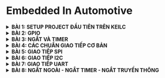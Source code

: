 # Embedded In Automotive

<details>
	<summary><strong>BÀI 1: SETUP PROJECT ĐẦU TIÊN TRÊN KEILC</strong></summary>

## BÀI 1: SETUP PROJECT ĐẦU TIÊN TRÊN KEILC
### 1. KeilC:
- Phần mềm được phát triển bởi công ti ARM.
- Tạo môi trường tạo ra để lập trình các ngôn ngữ C và Assembly. Có thể biên dịch các chương  
- Giúp biên dịch chương trình C/Assembly thành mã máy (.hex file) để máy tính có thể hiểu được và nạp vào các vi điều khiển.

### 2. Tạo project đầu tiên với KeilC
- Cần các thiết bị: STM32, ST-Link Driver
- Cài đặt thư viện chuẩn cho STM32, Tải Datasheet, Reference Manual.
- Các bước tạo project mới trên KeilC, thêm file và thư viện cần thiết. Các thao tác cơ bản trên KeilC (Build, Nạp, Debug Code,...).

### 3. Ví dụ Blink LED PC13
- Các bước thực hiện:
  + Cấp xung clock cho ngoại vi.
  + Cấu hình chân của ngoại vi.
  + Sử dụng ngoại vi.
- Tổng hợp địa chỉ các thanh ghi: ![image](https://github.com/user-attachments/assets/38423912-9bcc-4e0a-ab46-d0b449fa028f)
- B1: cấu hình thanh ghi RCC_APB2ENR để cấp clock cho ngoại vi:
  ![image](https://github.com/user-attachments/assets/ad4001c4-77c5-471e-9919-f072c1a13ad6)

  ```c
  #define RCC_APB2ENR	*((unsigned int *)0x40021018)
  RCC_APB2ENR |= (1 << 4); // Kich hoat xung clock cap cho GPIOC
  ```
- B2: Cấu hình chế độ chân PC13: Ta dặt chế độ là output push-pull có điện trở kéo lên
  ![image](https://github.com/user-attachments/assets/0517277f-a495-44c5-bcdd-ebea2092fc17)

  ```c
  #define GPIOC_CRH	*((unsigned int *)0x40011004)
  // MODE13[1:0] = 11: Output mode, max speed 50 MHz	
  GPIOC_CRH |= (1 << 20) | (1 << 21);

  // CNF13[1:0] = 00: General purpose output push-pull
  GPIOC_CRH &= ~((1 << 22) | (1 << 23));
  ```
- B3: Sử dụng ngoại vi: Ta lần lượt ghi điện áp ở chân PC13 là 1, 0 xen kẽ nhau sau khi delay 1 khoảng thời gian để blink led PC13. Ta sẽ thao tác ghi mức điện áp trên thanh ghi ODR.
  ```c
  #define GPIOC_ODR *((unsigned int*)0x4001100C)
  while(1){
	GPIOC_ODR |= 1 << 13; // LED tắt
	delay(10000000);
	GPIOC_ODR &= ~(1 << 13); // LED sáng
	delay(10000000);
  }
  ```
  Ta sử dụng vòng lặp để tạo hàm delay
  ```c
  void delay(unsigned int timedelay){ 
	for(unsigned int i = 0; i < timedelay; i++){}
  }
  ```
- Ngoài ra, ta còn có thể xây dựng 1 cấu trúc thanh ghi của các ngoại vi để làm việc với ác ngoại vi được thuận tiện hơn:
  ```c
  typedef struct
  {
    unsigned int CRL;
    unsigned int CRH;
    unsigned int IDR;
    unsigned int ODR;
    unsigned int BSRR;
    unsigned int BRR;
    unsigned int LCKR;
  } GPIO_TypeDef;

  typedef struct
  {
    unsigned int CR;
    unsigned int CFGR;
    unsigned int CIR;
    unsigned int APB2RSTR;
    unsigned int APB1RSTR;
    unsigned int AHBENR;
    unsigned int APB2ENR;
    unsigned int APB1ENR;
    unsigned int BDCR;
    unsigned int CSR;
  } RCC_TypeDef;
  ```
### 4. Tổng kết và mở rộng:
- Code trên thanh ghi giúp ltv hiểu rõ cách hoạt động chi tiết của từng ngoại vi, tăng hiệu xuất chương trình.
- Nhưng lập trình thanh ghi có thể trở nên khá phức tạp đối với các hệ thống lớn.
- Nên sử dụng thư viện chuẩn của STM32 với các API có sẵn và dễ tiếp cận.

</details>


<details>
	<summary><strong>BÀI 2: GPIO</strong></summary>
  
## BÀI 2: GPIO
### 1. Thư viện STM32F10x Standard Peripherals Firmware Library
Là 1 thư viện hoàn chỉnh được phát triển cho dòng STM32. Bao gồm đầy đủ driver cho tất cả các ngoại vi tiêu chuẩn.

Thư viện này bao gồm các hàm, cấu trúc dữ liệu và macro của các tính năng thiết bị ngoại vi STM32. 

### 2. Cấu hình và sử dụng ngoại vi (GPIO)
- Gồm 3 bước cơ bản: cấp clock cho ngoại vi --> cấu hình ngoại vi --> sử dụng ngoại vi
- Ta sử dụng thư viện SPL là 1 thư viện chuẩn của STM32 cung cấp các hàm và các định nghĩa giúp việc cấu hình và sử dụng ngoại vi dễ dàng và rõ ràng.
#### 2.1 Cấp clock cho ngoại vi:
Ta dựa vào sơ đồ khối dưới đây để xác định đường bus phù hợp để cấp clock cho ngoại vi tương ứng: ![image](https://github.com/user-attachments/assets/a95e5397-0f2f-4043-b6ab-59422440586c)
Module RCC (Reset and Clock Control) cung cấp các hàm để cấu hình xung clock.
```c
RCC_APB1PeriphClockCmd(uint32_t RCC_APB1Periph, FunctionalState NewState)

RCC_APB2PeriphClockCmd(uint32_t RCC_APB2Periph, FunctionalState NewState)
	
RCC_AHBPeriphClockCmd(uint32_t RCC_AHBPeriph, FunctionalState NewState)
```
- Các hàm này nhận 2 tham số: 
  + `RCC_APB1Periph`, `RCC_APB2Periph`, `RCC_AHBPeriph` là các ngoại vi muốn cấp clock. (Ví dụ
: RCC_APB2Periph_GPIOA, RCC_APB1Periph_CAN1,..)
  + `NewState` là giá trị quy định cấp (ENABLE) hay ngưng (DISABLE) xung clock cho ngoại vi đó.
#### 2.2 Cấu hình GPIO:
- Ta cấu hình các tham số cho GPIO được tổ chức trong struct GPIO_InitTypeDef:
  + `GPIO_Pin`: chọn chân muốn cấu hình,
  + `GPIO_Mode`: chọn chế độ của chân,
  + `GPIO_Speed`: chọn tốc độ chân.
- Có 8 chế độ của chân:

|Chế độ GPIO|Tên gọi|Mô tả|
|:----------|:------|:----|
|`GPIO_Mode_AIN`|**Analog Input**|Chân GPIO được cấu hình làm đầu vào analog. Thường được sử dụng cho các chức năng như ADC (Analog to Digital Converter).|
|`GPIO_Mode_IN_FLOATING`|**Floating Input**|Chân GPIO được cấu hình làm đầu vào và ở trạng thái nổi (không pull-up hay pull-down), nghĩa là chân không được kết nối cố định với mức cao (VDD) hoặc mức thấp (GND) thông qua điện trở.|
|`GPIO_Mode_IPD`|**Input Pull-Down**|Chân GPIO được cấu hình làm đầu vào với một điện trở pull-down nội bộ kích hoạt. Khi không có tín hiệu nào được áp dụng lên chân này, nó sẽ được kéo về mức thấp (GND).|
|`GPIO_Mode_IPU`|**Input Pull-Up**|Chân GPIO được cấu hình làm đầu vào với một điện trở pull-up nội bộ kích hoạt. Khi không có tín hiệu nào được áp dụng lên chân này, nó sẽ được kéo về mức cao (VDD).|
|`GPIO_Mode_Out_OD`|**Output Open-Drain**|Chân GPIO được cấu hình làm đầu ra với chế độ open-drain. Trong chế độ này, chân có thể được kéo xuống mức thấp, nhưng để đạt được mức cao, cần một điện trở pull-up ngoài hoặc từ một nguồn khác.|
|`GPIO_Mode_Out_PP`|**Output Push-Pull**|Chân GPIO được cấu hình làm đầu ra với chế độ push-pull. Trong chế độ này, chân có thể đạt được cả mức cao và mức thấp mà không cần bất kỳ phần cứng bổ sung nào.|
|`GPIO_Mode_AF_OD`|**Alternate Function Open-Drain**|Chân GPIO được cấu hình để hoạt động trong một chức năng thay thế (như USART, I2C,...) và sử dụng chế độ open-drain.|
|`GPIO_Mode_AF_PP`|**Alternate Function Push-Pull**|Chân GPIO được cấu hình để hoạt động trong một chức năng thay thế và sử dụng chế độ push-pull.|
  
- Có 3 mức tốc độ cho chân: GPIO_Speed_10MHz, GPIO_Speed_2MHz, GPIO_Speed_50MHz (Tốc độ nhanh nhất).
- Dùng hàm **GPIO_Init (GPIO_TypeDef, GPIO_InitStruct)** để khởi tạo GPIO:
  + `GPIO_TypeDef`: GPIO cần cấu hình
  + `GPIO_InitStruct`: Con trỏ trỏ tới biến TypeDef (Struct) vừa được khởi tạo

#### 2.3 Sử dụng ngoại vi:
Ta có 1 số hàm thông dụng để sử dụng ngoại vi

```c
uint8_t GPIO_ReadInputDataBit(GPIO_TypeDef* GPIOx, uint16_t GPIO_Pin);
\\Đọc giá trị 1 chân trong GPIO được cấu hình là INPUT
uint16_t GPIO_ReadInputData(GPIO_TypeDef* GPIOx);
\\Đọc giá trị nguyên GPIO được cấu hình là INPUT
uint8_t GPIO_ReadOutputDataBit(GPIO_TypeDef* GPIOx, uint16_t GPIO_Pin);
\\Đọc giá trị 1 chân trong GPIO được cấu hình là OUTPUT
uint16_t GPIO_ReadOutputData(GPIO_TypeDef* GPIOx);
\\Đọc giá trị nguyên GPIO được cấu hình là OUTPUT
void GPIO_SetBits(GPIO_TypeDef* GPIOx, uint16_t GPIO_Pin);
\\Cho giá trị điện áp của 1 chân trong GPIO = 1
void GPIO_ResetBits(GPIO_TypeDef* GPIOx, uint16_t GPIO_Pin);
\\Cho giá trị điện áp của 1 chân trong GPIO = 0
void GPIO_WriteBit(GPIO_TypeDef* GPIOx, uint16_t GPIO_Pin, BitAction BitVal);
\\Ghi giá trị "BitVal" vào 1 chân trong GPIO
void GPIO_Write(GPIO_TypeDef* GPIOx, uint16_t PortVal);
\\Ghi giá trị "PortVal" vào nguyên GPIO

```

**Ví dụ 1**: Blink LED PC13
```c
while(1){
	GPIO_SetBits(GPIOC, GPIO_Pin_13); // Ghi 1 ra PC13
	delay(10000000);
	GPIO_ResetBits(GPIOC, GPIO_Pin_13);// Ghi 0 ra PC13
	delay(10000000);
}
```
**Ví dụ 2**: Đọc trạng thái nút nhấn:
```c
// Cấu hình
void GPIO_Init(){
	GPIO_InitTypeDef GPIO_InitStruct;
	GPIO_InitStruct.GPIO_Pin = GPIO_Pin_0;
	GPIO_InitStruct.GPIO_Mode = GPIO_Mode_IPU;
	GPIO_InitStruct.GPIO_Speed = GPIO_Speed_50MHz;
		
	GPIO_Init(GPIOA, &GPIO_InitStruct);
}

// Điều khiển
void Control(){
	if(GPIO_ReadInputDataBit(GPIOA, GPIO_Pin_0) == 0){
		while(GPIO_ReadInputDataBit(GPIOA, GPIO_Pin_0) == 0);
		if(GPIO_ReadOutputDataBit(GPIOC, GPIO_Pin_13)){
			GPIO_ResetBits(GPIOC, GPIO_Pin_13);
		} else {
			GPIO_SetBits(GPIOC, GPIO_Pin_13);
		}
	}

}

```

 </details>


<details>
	<summary><strong>BÀI 3: NGẮT VÀ TIMER</strong></summary>
  
## BÀI 3: NGẮT VÀ TIMER
### 1. Ngắt
- Ngắt là 1 sự kiện khẩn cấp xảy ra trong hay ngoài vi điều khiển. Nó yêu cầu MCU phải dừng chương trình chính và thực thi chương trình ngắt (trình phục vụ ngắt).
- Trình phục vụ ngắt (Interrupt Service Routine - ISR) là một đoạn chương trình được thực hiện khi ngắt xảy ra. Địa chỉ trong bộ nhớ của ISR là "Vector ngắt".
- Có 4 loại ngắt thông dụng:
  + Ngắt ngoài: Xảy ra khi có sự thay đổi điện áp ở các chân GPIO cấu hình làm ngõ vào ngắt. Gồm 4 dạng: HIGH, LOW, RISING, FALLING tương ứng với các mức và sự thay đổi lên xuống của điện áp.
  + Ngắt timer: Xảy ra khi thanh ghi trong bộ đếm Timer bị tràn, khi đó giá trị thanh ghi sẽ bị reset để tạo ngắt tiếp theo.
  + Ngắt truyền thông: Xảy ra khi có sự kiện truyền thông (truyền và nhận dữ liệu) từ 2 hay nhiều thiết bị. Thường sử dụng cho các giao thức như SPI,UART, I2C để truyền nhận dữ liệu chính xác.
- Thanh ghi PC: là thanh ghi trỏ tới địa chỉ lệnh tiếp theo được thực thi.
- Độ ưu tiên ngắt: các ngắt có độ ưu tiên khác nhau. Trên STM32, số thứ tự ngắt càng thấp thì ngắt càng được ưu tiên Độ ưu tiên ngắt có thể lập trình được.

### 2. Timer
- Là 1 mạch logic được thiết kế trong STM32 dùng để đếm chu kì xung clock.
- STM32F103 có 7 timer.
- Cấu hình cho Timer: Ta cấu hình các thành phần trong struct TIM_TimeBaseInitTypeDef
  + TIM_Prescaler: Cấu hình bộ chia tầng số, quy định sau bao nhiêu xung clk thì đếm lên 1 lần.
  + TIM_CounterMode: Chỉ định chế độ đếm là đếm lên hay đếm xuống (TIM_CounterMode_Up: đếm lên, TIM_CounterMode_Down: đếm xuống).
  + TIM_Period: Chỉ định 1 chu kì của bộ đếm (đếm đến bao nhiêu xung thì reset).
  + TIM_ClockDivision: Cấu hình bộ chia xung (thường dùng TIM_CKD_DIV1: chia cho 1), (fTimer = fSystem/TIM_ClockDivision; trong đó fSystem: tần số hệ thống - 72MHz, fTimer: Tần số của Timer).
   
Ví dụ:

```c
// Đầu tiên, ta cần cấp clk cho Timer hoạt động
// Ta dùng TIM2
void RCC_Config(){
	RCC_APB1PeriphClockCmd(RCC_APB1Periph_TIM2, ENABLE);
}

// Cấu hình cho TIMER
void TIM_Config(){
	TIM_TimeBaseInitTypeDef TIM_InitStruct;
	TIM_InitStruct.TIM_ClockDivision = TIM_CKD_DIV1;     // fTimer = 72MHz
	TIM_InitStruct.TIM_Prescaler = 7200 - 1;	      // 7200 xung clk thì đếm lên 1 lần --> sau 7200/fTimer = 7200/72000000 = 0.1 (ms)
	TIM_InitStruct.TIM_Period = 0xFFFF;                  // Chu kì reset: 0xFFFF - 65535
	TIM_InitStruct.TIM_CounterMode = TIM_CounterMode_Up; // Chế độ đếm lên
	
	TIM_TimeBaseInit(TIM2, &TIM_InitStruct);             // Hàm lưu cấu hình của Timer
	TIM_Cmd(TIM2, ENABLE);                               // Bật timer 2
}
```

Ngoài ra còn 2 hàm:
```c
void TIM_SetCounter(TIM_TypeDef* TIMx, uint16_t Counter);
// Đặt giá trị ban đầu cho timer

uint16_t TIM_GetCounter(TIM_TypeDef* TIMx);
// Lấy giá trị đếm hiện tại của timer
```

Ví dụ: Ta thiết kế hàm delay_ms, tham số truyền vào là thời gian delay (đơn vị ms)

```c
void delay_ms(uint32_t time){
	TIM_SetCounter(TIM2, 0);
	while(TIM_GetCounter(TIM2) < time * 10){}
}

``` 

 </details>


 <details>
	<summary><strong>BÀI 4: CÁC CHUẨN GIAO TIẾP CƠ BẢN</strong></summary>

## Bài 4: Các chuẩn giao tiếp cơ bản
### 1. Sơ lược về vấn đề truyển nhận dữ liệu:
- Truyền nhận dữ liệu trong vi điều khiển (MCU) là quá trình trao đổi tín hiệu điện áp giữa các chân (pin) của MCU.
- Do đó khi MCU A muốn truyền dữ liệu cho 1 MCU B, dữ liệu sẽ được đổi thành các tín hiệu điện áp tương ứng trên các chân mà 2 MCU giao tiếp.
![image](https://github.com/user-attachments/assets/d3fd3596-88b3-4c8b-b55a-f2934eb0b8ba)

### 2. SPI
- SPI (Serial Peripheral Interface) hay còn gọi là giao diện ngoại vi nối tiếp, được phát triển bởi hãng Motorola.
- Hoạt động ở chế độ song công toàn phần, có thể truyền và nhận ở cùng 1 thời điểm.
- Là giao tiếp đồng bộ nối tiếp, quá trình truyền nhận đều được đồng bộ với xung clock sinh bởi Master.
- Một Master có thể giao tiếp được nhiều Slave.
- Sử dụng 4 dây để giao tiếp:
  + **SCK** (Serial clock): xung clock tạo bởi Master cung cấp cho slave.
  + **MISO** (Master in - Slave out): Tín hiệu tạo bởi thiết bị Slave và nhận bởi thiết bị Master.
  + **MOSI** (Master out - Slave in): Tín hiệu tạo bởi thiết bị Master và nhận bởi thiết bị Slave.
  + **SS** (Slave Select) / **CS** (Chip Select): Chọn thiết bị slave cụ thể để giao tiếp. Để chọn slave giao tiếp với Master cần chủ động kéo đường SS tương ứng xuống mức thấp (0/low)
![image](https://github.com/user-attachments/assets/7a0c5de3-4c3d-44be-8560-d2882bdbeaf7)

- Quá trình truyền dữ liệu:
  + Master kéo chân CS của slave muốn truyền xuongs 0 để báo hiệu bắt đầu truyền nhận.
  + Master sẽ cung cấp xung clock. Với mối xung clock, 1 bit sẽ được truyền bởi Master và 1 bit sẽ được truyền bởi slave.
  + Các thanh ghi cập nhật lại giá trị và dịch trái 1 bit.
  + Lặp lại quá trình trên cho đến khi truyền đủ 8 bit trong thanh ghi.
![image](https://github.com/user-attachments/assets/f12b6222-9b6d-49fa-bb04-81ebbf8b719d)

- Có tất cả 4 chế độ hoạt động phụ thuộc vào 2 tham số CPOL (Clock Polarity) và CPHA (Clock Phase).
  + CPOL: bằng 0 --> Xung clock ban đầu ở mức 0, bằng 1 --> Xung clock ban đầu ở mức 1.
  + CPHA: bằng 0 --> Đọc dữ liệu ở cạnh thứ nhất, truyền dữ liệu ở cạnh thứ 2; bằng 1 --> Đọc dữ liệu ở cạnh thứ hai, truyền dữ liệu ở cạnh thứ nhất.

| SPI Mode | CPOL | CPHA | Hoạt động|
| :---: | :---: | :---: | :---: |
| 1 | 0 | 0 | xung nhịp ở mức thấp và dữ liệu được lấy mẫu khi cạnh lên (mặc định) |
| 2 | 0 | 1 | xung nhịp ở mức thấp và dữ liệu được lấy mẫu khi cạnh xuống |
| 3 | 1 | 0 | xung nhịp ở mức cao và dữ liệu được lấy mẫu khi cạnh lên |
| 4 | 1 | 1 | xung nhịp ở mức cao và dữ liệu được lấy mẫu khi cạnh xuống |

![image](https://github.com/user-attachments/assets/e677dc34-4e27-41f9-ad10-27c2ec02f73c)

- Ưu điểm và nhược điểm:
  + **Ưu điểm**: cho phép truyền dữ liệu với tốc độ rất nhanh, thường đạt được tốc độ Mbps hoặc thậm chí hàng chục Mbps; quá trình truyền ít bị lỗi do đồng bộ xung clock giữa Master và Slave; Có thể giao tiếp với nhiều Slave cùng lúc và giao tiếp song công (truyền nhận đồng thời).
  + **Nhược điểm**: Cần nhiều kết nối dây (4 dây), tốn tài nguyên phần cứng khi muốn giao tiếp với nhiều slave; Khoảng cách truyền ngắn.

### 3. UART
- UART (Universal Asynchronous Receiver-Transmitter) là một giao thức truyền thông phần cứng dùng giao tiếp nối tiếp không đồng bộ và có thể cấu hình được tốc độ.
- Là chuẩn giao tiếp nối tiếp, chỉ có 2 thiết bị giao tiếp với nhau.
- Sử dụng 2 dây giao tiếp là **Tx** (Truyền) và **Rx** (Nhận).
![image](https://github.com/user-attachments/assets/573b9eb6-2253-48f5-b9d5-9303a77aa063)

- Tốc độ truyền: được đặt ở 1 số chuẩn, gọi là Baudrate = Số bit truyền / 1s, đồng bộ giữa Slave và Master (Ví dụ: 9600, 19200,38400,... Các tốc độ khác nhau tùy thuộc vào ứng dụng hệ thống sử dụng).
- Có 3 chế độ truyền:
  + Simplex: Chỉ tiến hành giao tiếp một chiều.
  + Half duplex: Dữ liệu sẽ đi theo một hướng tại 1 thời điểm.
  + Full duplex: Thực hiện giao tiếp đồng thời đến và đi từ mỗi master và slave.
- Quá trình truyền nhận dữ liệu: Dữ liệu được truyền sẽ đóng thành các gói (packet), bao gồm
  + Start: 1 bit bắt đâu.
  + Bit dữ liệu: 5 - 9 bit.
  + Parity Bit (Bit chẵn lẽ): để kiểm tra lỗi bit khi truyền, gồm 2 quy luật
    * Quy luật chẵn: Thêm một bit '0' hoặc '1' để số bit '1' là số chẵn.
    * Quy luật lẻ: Thêm một bit '0' hoặc '1' để số bit '1' là số lẻ.

![image](https://github.com/user-attachments/assets/a682257e-88f0-4604-889a-8524a3210be5)

- **Ưu điểm và nhược điểm**:
  + **Ưu điểm**:
    * Đơn giản phổ biến.
    * Tốc độ có thể điều chỉnh linh hoạt.
    * Tiết kiệm phần cứng (chỉ dùng 2 dây để giao tiếp).
  + **Nhược điểm**:
    * Tốc độ truyền thấp hơn so với SPI.
    * Chỉ hỗ trợ giao tiếp đơn Master, đơn Slave.
    * Chỉ kiểm tra được số lẻ bit lỗi.

### 4. I2C
- Là chuẩn giao tiếp đồng bộ, nối tiếp (dữ liệu truyền từng bit theo 1 đường SDA duy nhất).
- Hoạt động ở chế độ bán song công (half duplex) vì tại 1 thời điểm chỉ có thể nhận hoặc truyền dữ liệu.
- Một Master có thể giao tiếp với nhiều Slave hoặc nhiều Master giao tiếp với 1 Slave.
- Sử dụng 2 dây để giao tiếp:
  + **SCL** (Serial Clock): Tín hiệu xung nhịp đồng bộ giữa Master và Slave được Master tạo ra.
  + **SDA** (Serial Data): Đường truyền và nhận dữ liệu giữa Master và Slave.

- Các bước truyền/nhận dữ liệu: dữ liệu trong I2C được truyền trong các tin nhắn được chia thành các khung dữ liệu như hình dưới đây:
![image](https://github.com/user-attachments/assets/aa2aa8e9-901d-48b8-8ac9-90ca890b5152)

  + **B1**: Master gửi điều kiện khởi động (Start) là chân SDA xuống mức 0 trước chân SCL.
  + **B2**: Master gửi 7 hoặc 10 bit địa chỉ để tìm Slave mà nó muốn giao tiếp.
  + **B3**: Bit R/W được gửi đi nếu bằng '0' khi Master muốn gửi dữ liệu đến Slave, '1' nếu muốn đọc dữ liệu từ Slave.
  + **B4**: Nếu địa chỉ được gửi đi trùng với địa chỉ của 1 Slave nào đó thì Slave đó sẽ gửi ACK (bit '0'), nếu không có Slave nào nhận thì sẽ giữ nguyên NACK (bit '1').
  + **B5**: Sau khi chọn được Slave để giao tiếp, Master sẽ đọc/gửi dữ liệu lần lượt một khung 8 bit từ/đến Slave, sau mỗi khung sẽ có một bit ACK được Slave phản hồi về cho Master (nếu ghi dữ liệu), hoặc Master gửi cho Slave (khi đọc dữ liệu) để xác nhận đã gửi/nhận thành công hay không.
  + **B6**: Gửi điều khiện Stop để kết thúc truyền nhận dữ liệu: chân SDA lên mức 1 trước chân SCL (Lưu ý: khi nhận được tín hiệu NACK thì bất cứ lúc nào cũng có thể nhảy đến bước 6 để kết thúc truyền nhận dữ liệu).
![image](https://github.com/user-attachments/assets/8bc49ba9-daf8-41f3-b4bb-5d08d5ffdbab)

- **Lưu ý khi dùng nhiều Master giao tiếp với 1 Slave**: có thể xảy ra sự cố khi 2 hay nhiều Master cùng gửi/nhận dữ liệu cùng lúc qua đường SDA. Lúc đó cần phát hiện xem đường SDA cao hay thấp trước khi truyền tin nhắn. Nếu SDA cao thì có thể truyền tin nhắn an toàn, ngược lại thì có 1 Master khác đang có quyền điều khiển bus nên các Master còn lại phải chờ.

- **Ưu điểm và nhược điểm**:
  + **Ưu điểm**:
    * Tiết kiệm phần cứng (2 dây).
    * Hỗ trợ giao tiếp với nhiều Slave hoặc nhiều Master.
  + **Nhược điểm**:
    * Tốc độ truyền thấp.
    * Quản lý địa chỉ phức tạp.
    * Khoảng cách truyền ngắn.

  </details>

 <details>
	<summary><strong>BÀI 5: GIAO TIẾP SPI</strong></summary>

## Bài 5: Giao tiếp SPI
### 1. SPI Software:
- Là 1 cách thức mô phỏng hoạt động của giao thức truyền thông SPI sử dụng GPIO của vi điều khiển.
- Các bước cấu hình mô phỏng:
  + B1: Xác định các chân GPIO.
  + B2: Cấu hình GPIO.
  + B3: Khởi tạo các chân cho SPI

#### a. Xác định các chân GPIO:
Giao tiếp SPI có 4 chân cơ bản:
- SCK: Xung clock đồng bộ được tạo bởi Master để đồng bộ tín hiệu truyền nhận dữ liệu giữa Master và Slave.
- MOSI (Master out Slave in): Tín hiệu để Master truyền dữ liệu cho Slave.
- MISO (Master in Slave out): nhận dữ liệu từ Slave truyền cho Master.
- CS (Chip select): Chọn thiết bị Slave cụ thể để giao tiếp. Để chọn Slave để giao tiếp, Master chủ động kéo đường dây tín hiệu xuống mức 0.
- Ta định nghĩa các chân trên ứng với các GPIO sau: 
```c
#define SPI_SCK_Pin GPIO_Pin_0
#define SPI_MISO_Pin GPIO_Pin_1
#define SPI_MOSI_Pin GPIO_Pin_2
#define SPI_CS_Pin GPIO_Pin_3
#define SPI_GPIO GPIOA
#define SPI_RCC RCC_APB2Periph_GPIOA
```

#### b. Cấu hình GPIO:
Cấp xung cho các GPIO và TIM2 để tạo hàm delay:
```c
void RCC_Config(){
	RCC_APB2PeriphClockCmd(SPI_RCC, ENABLE);
	RCC_APB1PeriphClockCmd(RCC_APB1Periph_TIM2, ENABLE);
}
```

Đối với Master:
```c
void GPIO_Config(){
	GPIO_InitTypeDef GPIO_InitStructure;
	GPIO_InitStructure.GPIO_Pin = SPI_SCK_Pin | SPI_MOSI_Pin | SPI_CS_Pin;
	GPIO_InitStructure.GPIO_Mode = GPIO_Mode_Out_PP;
	GPIO_InitStructure.GPIO_Speed = GPIO_Speed_50MHz;
	GPIO_Init(SPI_GPIO, &GPIO_InitStructure);
	
	GPIO_InitStructure.GPIO_Pin = SPI_MISO_Pin;
	GPIO_InitStructure.GPIO_Mode = GPIO_Mode_IN_FLOATING;
	GPIO_InitStructure.GPIO_Speed = GPIO_Speed_50MHz;
	GPIO_Init(SPI_GPIO, &GPIO_InitStructure);
}

```
Đối với Slave
```c

void GPIO_Config(){
	GPIO_InitTypeDef GPIO_InitStructure;
	GPIO_InitStructure.GPIO_Pin = SPI_SCK_Pin | SPI_MOSI_Pin | SPI_CS_Pin;
	GPIO_InitStructure.GPIO_Mode = GPIO_Mode_IN_FLOATING;
	GPIO_InitStructure.GPIO_Speed = GPIO_Speed_50MHz;
	GPIO_Init(SPI_GPIO, &GPIO_InitStructure);
	
	GPIO_InitStructure.GPIO_Pin = SPI_MISO_Pin;
	GPIO_InitStructure.GPIO_Mode = GPIO_Mode_Out_PP;
	GPIO_InitStructure.GPIO_Speed = GPIO_Speed_50MHz;
	GPIO_Init(SPI_GPIO, &GPIO_InitStructure);
}
```

Tạo xung clock:
```c
void Clock(){
	GPIO_WriteBit(SPI_GPIO, SPI_SCK_Pin, Bit_SET);
	delay_ms(4);
	GPIO_WriteBit(SPI_GPIO, SPI_SCK_Pin, Bit_RESET);
	delay_ms(4);
}
```
#### c. Khởi tạo các chân cho SPI:
```c
void SPI_Init(){
	GPIO_WriteBit(SPI_GPIO, SPI_SCK_Pin, Bit_RESET);
	GPIO_WriteBit(SPI_GPIO, SPI_CS_Pin, Bit_SET);
	GPIO_WriteBit(SPI_GPIO, SPI_MISO_Pin, Bit_RESET);
	GPIO_WriteBit(SPI_GPIO, SPI_MOSI_Pin, Bit_RESET);
}
```

#### d. Hàm truyền và nhận dữ liệu:
- Hàm truyền: truyền lần lượt 8 bit trong byte dữ liệu, quá trình truyền như sau:
  + Kéo CS xuống 0:
    * Truyền 1 bit.
    * Dịch 1 bit.
    * Gửi clock().
  + Kéo CS lên 1.
```c
void SPI_Master_Transmit(uint8_t u8Data){	//0b10010000
	uint8_t u8Mask = 0x80;	// 0b10000000
	uint8_t tempData;
	GPIO_WriteBit(SPI_GPIO, SPI_CS_Pin, Bit_RESET);
	delay_ms(1);
	for(int i = 0; i < 8; i++){
		tempData = u8Data & u8Mask;
		if(tempData){
			GPIO_WriteBit(SPI_GPIO, SPI_MOSI_Pin, Bit_SET);
			delay_ms(1);
		} else{
			GPIO_WriteBit(SPI_GPIO, SPI_MOSI_Pin, Bit_RESET);
			delay_ms(1);
		}
		u8Data = u8Data << 1;
		Clock();
	}
	GPIO_WriteBit(SPI_GPIO, SPI_CS_Pin, Bit_SET);
	delay_ms(1);
}
```



- Hàm nhận: Nhận 8 bit dữ liệu theo các bước sau:
  + Kiểm tra CS == 0 để nhận biết bắt đầu quá trình giao tiếp.
    * Kiểm tra clock == 1 để bắt đầu nhận dữ liệu.
    * Đọc Data trên chân MOSI, đồng thời lưu lại vào 1 biến.
    * Dịch sang trái 1 bit.
    * Chờ cho clock == 1 lần nữa, lặp lại các bước trên.
  + Kiểm tra CS == 1 để kết thúc quá trình giao tiếp.

```c
uint8_t SPI_Slave_Receive(void){
	uint8_t dataReceive = 0x00;	//0b0000 0000
	uint8_t temp = 0x00;
	while(GPIO_ReadInputDataBit(SPI_GPIO, SPI_CS_Pin));
	while(!GPIO_ReadInputDataBit(SPI_GPIO, SPI_SCK_Pin));
	for(int i = 0; i < 8; i++){ 
		if(GPIO_ReadInputDataBit(SPI_GPIO, SPI_SCK_Pin)){
			while (GPIO_ReadInputDataBit(SPI_GPIO, SPI_SCK_Pin)){
				temp = GPIO_ReadInputDataBit(SPI_GPIO, SPI_MOSI_Pin);
			}
			dataReceive <<= 1;
			dataReceive |= temp;
    		}
		while(!GPIO_ReadInputDataBit(SPI_GPIO, SPI_SCK_Pin));
	}
	while(!GPIO_ReadInputDataBit(SPI_GPIO, SPI_CS_Pin));
	return dataReceive;
}
```
### 2. SPI Hardware:
Trên mỗi vi điều khiển đều tích hợp modun giao tiếp SPI, được điều khiển bởi các thanh ghi, phần cứng GPIO khác nhau gọi là SPI cứng. STM32F1 có 2 khối SPI được tích hợp là SPI1 ở APB2 và SPI2 ở PAB1. Các khối này đều được xây dựng các kết nối, driver và các hàm riêng trong bộ thư viện chuẩn.
#### 1. Cấu hình GPIO cho SPI
STM32F1 đã cấu hình sẵn các chân phục vụ cho giao tiếp SPI, ta chỉ cần định nghĩa đúng với chức năng của chúng. Ở đây ta sử dụng SPI1, định nghĩa như sau:
```c
#define SPI1_NSS 	GPIO_Pin_4
#define SPI1_SCK	GPIO_Pin_5
#define SPI1_MISO 	GPIO_Pin_6
#define SPI1_MOSI 	GPIO_Pin_7
#define SPI1_GPIO 	GPIOA
```

Cấu hình GPIO:
```c
void GPIO_Cofig(){
	GPIO_InitTypeDef GPIO_InitStructure;
	
	GPIO_InitStructure.GPIO_Pin = SPI1_NSS| SPI1_SCK| SPI1_MISO| SPI1_MOSI; // Tất cả các chân cần cấu hình
	GPIO_InitStructure.GPIO_Speed = GPIO_Speed_50MHz;
	GPIO_InitStructure.GPIO_Mode = GPIO_Mode_AF_PP; // Ta thiết lập chế độ Alternate Function Push-Pull (cấu hình các chân hoạt động trong 1 chức năng thay thế vầ sử dụng chế độ push-pull).
	GPIO_Init(SPI1_GPIO, &GPIO_InitStructure);
}
```

#### 2. Cấu hình SPI
Tương tự các ngoại vi khác, các tham số SPI được cấu hình trong struct SPI_InitTypedef:
- `SPI_Mode`: Quy định chế độ hoạt động của thiết bị SPI. 
- `SPI_Direction`: Quy định kiểu truyền của thiết bị.
- `SPI_BaudRatePrescaler`: Hệ số chia clock cấp cho Module SPI.
- `SPI_CPOL`: Cấu hình cực tính của SCK . Có 2 chế độ:
  + `SPI_CPOL_Low`: Cực tính mức 0 khi SCK không truyền xung.
  + `SPI_CPOL_High`: Cực tính mức 1 khi SCK không truyền xung.
- `SPI_CPHA`: Cấu hình chế độ hoạt động của SCK. Có 2 chế độ:
  + `SPI_CPHA_1Edge`: Tín hiệu truyền đi ở cạnh xung đầu tiên.
  + `SPI_CPHA_2Edge`: Tín hiệu truyền đi ở cạnh xung thứ hai.
- `SPI_DataSize`: Cấu hình số bit truyền. 8 hoặc 16 bit.
- `SPI_FirstBit`: Cấu hình chiều truyền của các bit là MSB hay LSB.
- `SPI_CRCPolynomial`: Cấu hình số bit CheckSum cho SPI.
- `SPI_NSS`: Cấu hình chân SS là điều khiển bằng thiết bị hay phần mềm.

Hàm cấu hình tham số SPI:

- Cấu hình Master:
```c
void SPI_Config(){
	SPI_InitTypeDef SPI_InitStructure;
	SPI_InitStructure.SPI_Mode = SPI_Mode_Master; // Cấu hình cho Master
	SPI_InitStructure.SPI_Direction = SPI_Direction_2Lines_FullDuplex; // Chế độ xong công
	SPI_InitStructure.SPI_BaudRatePrescaler = SPI_BaudRatePrescaler_16; // chia tầng số 72Mhz/16
	SPI_InitStructure.SPI_CPOL = SPI_CPOL_Low; // Cực tính mức 0 khi SCK không truyền xung
	SPI_InitStructure.SPI_CPHA = SPI_CPHA_1Edge; // Tín hiệu truyền ở cạnh xung đầu tiên
	SPI_InitStructure.SPI_DataSize = SPI_DataSize_8b; // Kích thước Data = 8 bit
	SPI_InitStructure.SPI_FirstBit = SPI_FirstBit_LSB; // Truyền Data từ trái qua phải
	SPI_InitStructure.SPI_CRCPolynomial = 7; // 7 bit checksum
	SPI_InitStructure.SPI_NSS = SPI_NSS_Soft; // Điều khiển chân CS bằng phần mềm.
	
	SPI_Init(SPI1, &SPI_InitStructure);
	SPI_Cmd(SPI1, ENABLE);
}
```
- Cấu hình Slave:
```c
void SPI_Config(){
	SPI_InitTypeDef SPI_InitStructure;
	SPI_InitStructure.SPI_BaudRatePrescaler = SPI_BaudRatePrescaler_16; // chia tầng số 72Mhz/16
	SPI_InitStructure.SPI_CPHA = SPI_CPHA_2Edge; // Tín hiệu truyền ở cạnh xung thứ 2 để tránh xung đột vì Master truyền ở cạnh xung đầu tiên.
	SPI_InitStructure.SPI_CPOL = SPI_CPOL_Low; // Cực tính mức 0 khi SCK không truyền xung
	SPI_InitStructure.SPI_DataSize = SPI_DataSize_8b; // Nhận 8 bit
	SPI_InitStructure.SPI_Direction = SPI_Direction_2Lines_FullDuplex; // Song công
	SPI_InitStructure.SPI_FirstBit = SPI_FirstBit_MSB; // Truyền Data từ phải qua trái
	SPI_InitStructure.SPI_Mode = SPI_Mode_Slave; // Cấu hình Slave
	SPI_InitStructure.SPI_NSS = SPI_NSS_Soft; // Điều khiển chân CS bằng phần mềm.
	
	SPI_Init(SPI1, &SPI_InitStructure);
	SPI_Cmd(SPI1, ENABLE);
}
```

#### 3. Các hàm thông dụng và Hàm truyền nhận dữ liệu:
- Hàm SPI_I2S_SendData(SPI_TypeDef* SPIx, uint16_t Data), tùy vào cấu hình datasize là 8 hay 16 bit sẽ truyền đi 8 hoặc 16 bit dữ liệu. Hàm nhận 2 tham số là bộ SPI sử dụng và data cần truyền.
- Hàm SPI_I2S_ReceiveData(SPI_TypeDef* SPIx) trả về giá trị đọc được trên SPIx. Hàm trả về 8 hoặc 16 bit data.
- Hàm SPI_I2S_GetFlagStatus(SPI_TypeDef* SPIx, uint16_t SPI_I2S_FLAG) trả về giá trị 1 cờ trong thanh ghi của SPI. Các cờ thường được dùng:
  + SPI_I2S_FLAG_TXE: Cờ báo truyền, cờ này sẽ set lên 1 khi truyền xong data trong buffer.
  + SPI_I2S_FLAG_RXNE: Cờ báo nhận, cờ này set lên 1 khi nhận xong data.
  + SPI_I2S_FLAG_BSY: Cờ báo bận,set lên 1 khi SPI đang bận truyền nhận.

Các hàm truyền nhận có thể viết như sau:

**Lưu ý**: Vì cấu hình NSS soft nên khi truyền, ta phải chủ động kéo SS xuống Low bằng phần mềm:

- Hàm truyền:
```c
void SPI_Send1Byte(uint8_t data){
    GPIO_WriteBit(SPI1_GPIO, SPI1_NSS, Bit_RESET); // Kéo chân CS xuống 0, bắt đầu quá trình truyền
   
    SPI_I2S_SendData(SPI1, data); // Truyền data thông qua bộ SPI1
    while(SPI_I2S_GetFlagStatus(SPI1, SPI_I2S_FLAG_TXE)==0); // Chờ đến khi Data trong buffer truyền xong, cờ SPI_I2S_FLAG_TXE sẽ bằng 1
   
    GPIO_WriteBit(SPI1_GPIO, SPI1_NSS, Bit_SET); // Kéo chân CS lên 1, kết thúc quá trình truyền
}
```

- Hàm nhận:
```c
uint8_t SPI_Receive1Byte(void){
    uint8_t temp;
    while(SPI_I2S_GetFlagStatus(SPI1, SPI_I2S_FLAG_BSY)==1);  // Chờ đến khi bộ SPI1 rảnh, khi cờ SPI_I2S_FLAG_BSY bằng 0
    temp = (uint8_t)SPI_I2S_ReceiveData(SPI1); // Tiến hành đọc data nhận được từ bộ SPI1 và lưu vào biến temp
    while(SPI_I2S_GetFlagStatus(SPI1, SPI_I2S_FLAG_RXNE)==0); // Chờ đến khi nhận xong data, khi đó cờ SPI_I2S_FLAG_RXNE = 1.
    return temp; // trả về data nhận được.
}

```

  </details>

 <details>
	<summary><strong>BÀI 6: GIAO TIẾP I2C</strong></summary>

## Bài 6: Giao tiếp I2C
### 1. I2C Software
#### a. Cấu hình GPIO cho I2C
Giao tiếp I2C sử dụng 2 chân truyền dữ liệu giữa các thiết bị:
- SDA: đường tín hiệu dữ liệu để truyền và nhận dữ liệu cho Master và Slave
- SCL: Đường tín hiệu mang xung nhịp clock để đồng bộ giữa Master và Slave

Giao thức I2C giao tiếp bán song công với khả năng giao tiếp nhiều Master và nhiều Slave.
![image](https://github.com/user-attachments/assets/0597b56f-2f90-4e51-994b-a57df2d5f389)

Định nghĩa và cấu hình các GPIO:
```c
// Định nghĩa các chân giao tiếp
#define I2C_SCL 	GPIO_Pin_6
#define I2C_SDA		GPIO_Pin_7
#define I2C_GPIO 	GPIOB

// Hàm cấp xung hoạt động cho timer và GPIO
void RCC_Config(){
	RCC_APB2PeriphClockCmd(RCC_APB2Periph_GPIOB, ENABLE);
	RCC_APB1PeriphClockCmd(RCC_APB1Periph_TIM2, ENABLE);
}

// Hàm cấu hình GPIO
void GPIO_Config(){
	GPIO_InitTypeDef GPIO_InitStructure;
	
	RCC_APB2PeriphClockCmd(RCC_APB2Periph_GPIOB, ENABLE);
	GPIO_InitStructure.GPIO_Mode = GPIO_Mode_Out_OD;
	GPIO_InitStructure.GPIO_Pin = I2C_SDA| I2C_SCL;
	GPIO_InitStructure.GPIO_Speed = GPIO_Speed_50MHz;
	
	GPIO_Init(I2C_GPIO, &GPIO_InitStructure);

```
#### b. Cấu hình I2C
![image](https://github.com/user-attachments/assets/db322a52-3f6c-4cd1-b4b1-dcc8dbddb303)

- Hàm khởi tạo I2C: các chân SDA và SCL đều được thiết lập ở mức cao
```c
void I2C_Config(){
	WRITE_SDA_1;
	delay_us(1);
	WRITE_SCL_1;
	delay_us(1);
}

```

- Các Macro được thiết lập sẵn cho việc điều khiển mức điện áp và đọc tín hiệu trên các chân SDA và SCL:
```c
#define WRITE_SDA_0 	GPIO_ResetBits(I2C_GPIO, I2C_SDA)
#define WRITE_SDA_1 	GPIO_SetBits(I2C_GPIO, I2C_SDA)
#define WRITE_SCL_0 	GPIO_ResetBits(I2C_GPIO, I2C_SCL)
#define WRITE_SCL_1 	GPIO_SetBits(I2C_GPIO, I2C_SCL)
#define READ_SDA_VAL 	GPIO_ReadInputDataBit(I2C_GPIO, I2C_SDA)
```

- Tín hiệu Start: SDA kéo xuống mức 0 trước SCL 1 khoảng delay nhỏ
```c
void I2C_Start(){
	
	WRITE_SCL_1;  	
	delay_us(3);	
	WRITE_SDA_1;
	delay_us(3);
	WRITE_SDA_0;	//SDA reset to 0 before SCL.
	delay_us(3);
	WRITE_SCL_0;
	delay_us(3);
}

```
- Tín hiệu Stop: SCL kéo lên trước SDA 1 khoảng delay nhỏ
```c
void I2C_Stop(){
	
	WRITE_SDA_0;
	delay_us(3);
	WRITE_SCL_1; 	//SCL set to 1 before SDA.
	delay_us(3);
	WRITE_SDA_1;
	delay_us(3);
}

```

#### c. Hàm truyền và hàm nhận
- Qúa trình truyền nhận dữ liệu: Master truyền lần lượt 7/10 bit địa chỉ + 1 bit R/W trên đường SDA để chỉ định địa chỉ slave cần giao tiếp, đồng thời nhận lại ACK từ Slave xác nhận tồn tại Slave giao tiếp. Sau đó Master mới tổ chức truyền từng 8 bit dữ liệu đến cho Slave, đồng thời nhận lại phản hồi ACK tương ứng từ Slave.

- Hàm truyền: truyền lần lượt 8 bitr trong byte dữ liệu:
  + Truyền 1 bit.
  + Tạo 1 clock.
  + Dịch 1 bit.
  
  Chờ nhận ACK ở xung thứ 9.
```c
status I2C_Write(uint8_t u8Data){	
	uint8_t i;
	status stRet;
	for(int i=0; i< 8; i++){	//Write byte data.
		if (u8Data & 0x80) {
			WRITE_SDA_1;
		} else {
			WRITE_SDA_0;
		}
		delay_us(3);
		WRITE_SCL_1;
		delay_us(5);
		WRITE_SCL_0;
		delay_us(2);
		u8Data <<= 1;
	}
	WRITE_SDA_1;					
	delay_us(3);
	WRITE_SCL_1;		
	delay_us(3);
	
	if (READ_SDA_VAL) {	
		stRet = NOT_OK;				
	} else {
		stRet = OK;					
	}
	delay_us(2);
	WRITE_SCL_0;
	delay_us(5);
	
	return stRet;
}
```

- Hàm nhận: Nhận lần lượt 8 bit dữ liệu trên đường SDA
  + Kéo SDA lên 1 để đọc dữ liệu:
    * Đọc Data trên SDA, ghi vào biến.
    * Dịch 1 bit.
  + Gửi 1 bit ACK phản hồi về cho Master ở xung thứ 9.
```c
uint8_t I2C_Read(ACK_Bit _ACK){	
	uint8_t i;						
	uint8_t u8Ret = 0x00;
	WRITE_SDA_1;
	delay_us(3);	
	for (i = 0; i < 8; ++i) {
		u8Ret <<= 1;
		WRITE_SCL_1;
		delay_us(3);
		if (READ_SDA_VAL) {
			u8Ret |= 0x01;
		}
		delay_us(2);
		WRITE_SCL_0;
		delay_us(5);
	}
	if (_ACK) {	
		WRITE_SDA_0;
	} else {
		WRITE_SDA_1;
	}
	delay_us(3);
	
	WRITE_SCL_1;
	delay_us(5);
	WRITE_SCL_0;
	delay_us(5);
	return u8Ret;
}
```

### 2. I2C Hardware
STM32F1 có 2 khối I2C: I2C1 và I2C2 ở APB1.
#### a. Cấu hình GPIO cho I2C
Ta sử dụng bộ I2C1, là bộ I2C được cấu hình sẵn, ta cần định nghĩa các chân:
```c
#define I2C_SCL 	GPIO_Pin_6
#define I2C_SDA		GPIO_Pin_7

#define I2C1_GPIO 	GPIOB
```
- SDA: Input/Output
- SCL: Output
- Vì có trở kéo lên nên hoạt động ở chế độ OD

![image](https://github.com/user-attachments/assets/fdf40952-085b-4b67-884d-6c840f1588b6)

Cấu hình GPIO:
```c
void GPIO_Config(void) {
    GPIO_InitTypeDef GPIO_InitStructure;

    RCC_APB2PeriphClockCmd(RCC_APB2Periph_GPIOB, ENABLE);

    GPIO_InitStructure.GPIO_Pin = GPIO_Pin_6 | GPIO_Pin_7; 
    GPIO_InitStructure.GPIO_Mode = GPIO_Mode_AF_OD;
    GPIO_InitStructure.GPIO_Speed = GPIO_Speed_50MHz;
    GPIO_Init(GPIOB, &GPIO_InitStructure);
}
```

#### b. Cấu hình I2C

Tương tự các ngoại vi khác, I2C cũng được cấu hình bằng Struct I2C_InitTypeDef:

- `I2C_Mode`: Cấu hình chế độ hoạt động cho I2C
  + `I2C_Mode_I2C`: Chế độ I2C FM (Fast Mode).
  + `I2C_Mode_SMBusDevice` & `I2C_SMBusHost`: Chế độ SM (Slow Mode).
- `I2C_ClockSpeed`: Cấu hình clock cho I2C, tối đa 100khz với SM và 400khz ở FM.
- `I2C_DutyCycle`: Cấu hình chu kì nhiệm vụ của xung:
  + `I2C_DutyCycle_2`: Thời gian xung thấp/ xung cao =2;
  + `I2C_DutyCycle_16_9`: Thời gian xung thấp/ xung cao =16/9;
- `I2C_OwnAddress1`: Cấu hình địa chỉ slave.
- `I2C_Ack`: Cấu hình ACK, có sử dụng ACK hay không.
- `I2C_AcknowledgedAddress`: Cấu hình số bit địa chỉ. 7 hoặc 10 bit.

Cấu hình I2C:
```c
void I2C_Config()
{
	
	I2C_InitTypeDef I2C_InitStructure;
	RCC_APB1PeriphClockCmd(RCC_APB1Periph_I2C1, ENABLE); // Cấp clock cho I2C1
	I2C_InitStructure.I2C_ClockSpeed = 400000; // Cấu hình clock 400 kHz
	I2C_InitStructure.I2C_Mode = I2C_Mode_I2C; // Chế độ Fast Mode
	I2C_InitStructure.I2C_DutyCycle = I2C_DutyCycle_2; // Tỷ lệ xung thấp/xung cao = 2
	I2C_InitStructure.I2C_OwnAddress1 = 0x33; // Địa chỉ Slave
	I2C_InitStructure.I2C_Ack = I2C_Ack_Enable; // Sử dụng ACK
	I2C_InitStructure.I2C_AcknowledgedAddress = I2C_AcknowledgedAddress_7bit; // Sử dụng 7 bit địa chỉ

	I2C_Init(I2C1, &I2C_InitStructure);
	I2C_Cmd(I2C1, ENABLE);
}
```

#### c. Các hàm thông dụng
- Hàm I2C_Send7bitAddress(I2C_TypeDef* I2Cx, uint8_t Address, uint8_t I2C_Direction), gửi đi 7 bit address để xác định slave cần giao tiếp. Hướng truyền được xác định bởi I2C_Direction để thêm bit RW.
- Hàm I2C_SendData(I2C_TypeDef* I2Cx, uint8_t Data) gửi đi 8 bit data.
- Hàm I2C_ReceiveData(I2C_TypeDef* I2Cx) trả về 8 bit data.
- Hàm I2C_CheckEvent(I2C_TypeDef* I2Cx, uint32_t I2C_EVENT) trả về kết quả kiểm tra I2C_EVENT tương ứng:
- Hàm I2C_CheckEvent(I2C_TypeDef* I2Cx, uint32_t I2C_EVENT) trả về kết quả kiểm tra I2C_EVENT tương ứng:
  + I2C_EVENT_MASTER_MODE_SELECT: Đợi Bus I2C về chế độ rảnh.
  + I2C_EVENT_MASTER_TRANSMITTER_MODE_SELECTED: Đợi xác nhận của Slave với yêu cầu ghi của Master.
  + I2C_EVENT_MASTER_RECEIVER_MODE_SELECTED: Đợi xác nhận của Slave với yêu cầu đọc của Master.
  + I2C_EVENT_MASTER_BYTE_TRANSMITTED: Đợi truyền xong 1 byte data từ Master.
  + I2C_EVENT_MASTER_BYTE_RECEIVED: Đợi Master nhận đủ 1 byte data.

#### d. Hàm truyền và hàm nhận
Qúa trình truyền nhận:
- Bắt đầu truyền nhận, bộ I2C sẽ tạo 1 tín hiệu start. Đợi tín hiệu báo Bus sẵn sàng.
- Gửi 7 bit địa chỉ để xác định slave. Đợi Slave xác nhân.
- Gửi/đọc các byte data. Đợi truyền xong.
- Sau đó kết thúc bằng tín hiệu Stop



- Qúa trinh Start và gửi 7 bit:

```c
I2C_GenerateSTART(I2C1, ENABLE);
 //Waiting for flag
 while(!I2C_CheckEvent(I2C1, I2C_EVENT_MASTER_MODE_SELECT));
I2C_Send7bitAddress(I2C1, 0x44, I2C_Direction_Transmitter);
//And check the transmitting
while(!I2C_CheckEvent(I2C1, I2C_EVENT_MASTER_TRANSMITTER_MODE_SELECTED));
```

- Hàm truyền:
```c
void Send_I2C_Data(uint8_t data)
{
	I2C_SendData(I2C1, data);
	// wait for the data trasnmitted flag
	while(!I2C_CheckEvent(I2C1, I2C_EVENT_MASTER_BYTE_TRANSMITTED));
}
```

- Hàm nhận:
```c
uint8_t Read_I2C_Data(){
	
	uint8_t data = I2C_ReceiveData(I2C1);
	while(!I2C_CheckEvent(I2C1, I2C_EVENT_MASTER_BYTE_RECEIVED));
	return data;
}

```

- Tín hiệu Stop:
```c
I2C_GenerateSTOP(I2C1, ENABLE);
```
  </details>

 <details>
	<summary><strong>BÀI 7: GIAO TIẾP UART</strong></summary>

## Bài 7: Giao tiếp UART
### 1. UART Software
#### a. Cấu hình GPIO cho UART Software
UART sử dụng 2 chân để giao tiếp, đó là Tx(Transmit) và Rx(Receive).
![image](https://github.com/user-attachments/assets/3329f813-562c-48c0-95f8-9982fac8e369)

Định nghĩa các chân giao tiếp:
```c
#define TX_Pin		GPIO_Pin_9
#define RX_Pin		GPIO_Pin_10
#define UART_GPIO 	GPIOA

```

Cấu hình GPIO cho UART: Tx là chân truyền nên được cấu hình OUTPUT, còn Rx là chân nhận nên cấu hình INPUT.
```c
void GPIO_Config(){
	// Cấp clock cho GPIOA
	RCC_APB2PeriphClockCmd(RCC_APB2Periph_GPIOA, ENABLE);
	GPIO_InitTypeDef GPIOInitStruct;
	// Cấu hình chân Rx là Input Floating
	GPIOInitStruct.GPIO_Pin = RX_Pin;
	GPIOInitStruct.GPIO_Speed = GPIO_Speed_50MHz;
	GPIOInitStruct.GPIO_Mode = GPIO_Mode_IN_FLOATING;
	GPIO_Init(UART_GPIO, &GPIOInitStruct);

	// Cấu hình chân Tx là Output PushPull
	GPIOInitStruct.GPIO_Pin = TX_Pin;
	GPIOInitStruct.GPIO_Speed = GPIO_Speed_50MHz;
	GPIOInitStruct.GPIO_Mode = GPIO_Mode_Out_PP;
	GPIO_Init(UART_GPIO, &GPIOInitStruct);
}

```

#### b. Thiết lập Baurate
Tốc độ Baurate được xác định bởi thời gian truyền đi 1 bit. Ta dùng tốc độ phổ thông là 9600, tương ứng thời gian truyền mỗi bit là 105us

Định nghĩa thời gian truyền dữ liệu
```c 
#define BRateTime 105
```

#### c. Cấu hình Uart
Ở chế độ nghỉ (không truyền), đường Tx được giữ ở mức cao. 

Hàm UART_Config dùng để thiết lập chế độ nghỉ cho đường truyền:
```c
void UARTSoftware_Init(){
GPIO_SetBits(UART_GPIO, TX_Pin);
	delay_us(1);
}
```

#### d. Hàm truyền và hàm nhận
- Hàm truyền:
  ![image](https://github.com/user-attachments/assets/0d2c4600-fa92-4f3e-af0c-438014826714)

Hàm truyền truyền lần lượt 8 bit trong byte dữ liệu, sau khi tín hiệu start được gửi đi. Quy trình như sau:

  + Tạo tín hiệu START, delay 1 khoảng thời gian
    * Truyền mỗi bit dữ liệu, truyền mỗi bit trong 1 period time.
    * Dịch 1 bit.
  +  Tạo tín hiệu STOP, delay tương ứng với số bit stop.

```c
void UARTSoftware_Transmitt(const char DataValue) {
	// Start bit
	GPIO_ResetBits(GPIOA, TX_Pin);
	delay_us(BRateTime);
	
	// Truyền các bit dữ liệu (LSB trước)
	for (int i = 0; i < 8; i++) {
	if (DataValue & (1 << i)) {
	    GPIO_SetBits(GPIOA, TX_Pin);
	} else {
	    GPIO_ResetBits(GPIOA, TX_Pin);
	}
	delay_us(BRateTime);
	}
		
	// Stop bit
	GPIO_SetBits(GPIOA, TX_Pin);
	delay_us(BRateTime);
}
```

- Hàm nhận:
![image](https://github.com/user-attachments/assets/f43c0476-2cd6-4217-b271-a7308c3cd591)

Hàm nhận sẽ nhận lần lượt 8 bit:
  + Chờ tín hiệu START từ thiết bị gửi.
  + Delay 1.5 preriod time.
    * Đọc Data chân Rx và ghi vào biến.
    * Dịch 1 bit.
    * Delay 1 period time.
  + Delay 0.5 preriod time và chờ STOP bit.

```c
unsigned char UARTSoftware_Receive() {
    unsigned char DataValue = 0;

    // Ðợi Start bit
    while (GPIO_ReadInputDataBit(GPIOA, RX_Pin) == 1);

    // Đợt 1.5 period time
    delay_us(BRateTime + BRateTime / 2);

    // Ðọc lần lượt các bit dữ liệu trên chân Rx (LSB trước)
    for (int i = 0; i < 8; i++) {
				
        if (GPIO_ReadInputDataBit(GPIOA, RX_Pin)) {
            DataValue |= (1 << i);
        }
	delay_us(BRateTime); // Đợi 1 Period time
    }

    // Ðợi Stop bit
    delay_us(BRateTime / 2);

    return DataValue;
}

```

#### e. Parity bit
Là bit chẵn/lẻ được thêm vào cuối Data để kiểm tra dữ liệu truyền đi có bị lỗi bit hay không.

Cấu hình các chế độ gồm là bit chẵn/lẻ hay không dùng parity bit:
```c
typedef enum{
	Parity_Mode_NONE,
	Parity_Mode_ODD,
	Parity_Mode_EVENT
}Parity_Mode;

```

Tùy vào cấu hình parity là chẵn hay lẻ mà thiết bị truyền có thể thêm bit parity là 0 hoặc 1.

Phía nhận cấu hình parity giống như phía truyền, sau khi nhận đủ các bit sẽ kiểm tra parity có đúng hay không.

- Hàm tạo Parity bit
```c
uint16_t Parity_Generate(uint8_t data, Parity_Mode Mode){
	uint8_t count = 0;
	uint8_t data1 = data;
	for(int i = 0; i < 8; i++){
		if(data1 & 0x01){
			count++;
		}
		data1 >>= 1;
	}
	switch(Mode){
		case Parity_Mode_NONE:
			return data; 
			break;
		case Parity_Mode_ODD:
			if(count % 2){
				return ((data << 1) | 1);
			} else {
				return (data<<1);
			}
			break;
		case Parity_Mode_EVEN:
			if(!(count % 2)){
				return ((data << 1) | 1);
			} else {
				return (data << 1);
			}
			break;
		default:
			return data;
			break;
	}
}
```

- Hàm kiểm tra Parity:
```c
uint8_t Parity_Check(uint8_t data, Parity_Mode Mode){
	uint8_t count = 0;
	for(int i = 0; i < 8; i++){
		if(data & 0x01){
			count++;
		}
		data >>= 1;
	}
	switch(Mode){
		case Parity_Mode_NONE:
			return 1; 
			break;
		case Parity_Mode_ODD:
			return (count % 2);
			break;
		case Parity_Mode_EVEN:
			return (!(count % 2));
			break;
		default:
			return 0;
			break;
	}
}
```

### 2. UART Hardware
STM32F1 có 3 khối USART: USART1 ở APB2 và USART2, USART3 ở APB1.
#### a. Cấu hình GPIO cho UART Hardware
- Ta định nghĩa các chân mang chức năng giao tiếp UART mà được STM32 cấu hình trước:
```c
#define TX_Pin		GPIO_Pin_9
#define RX_Pin		GPIO_Pin_10
#define UART_GPIO	GPIOA
```

- Cấu hình GPIO:
```c
void GPIO_Config(){
	// Cấp clock cho GPIOA
	RCC_APB2PeriphClockCmd(RCC_APB2Periph_GPIOA, ENABLE);
	
	GPIO_InitTypeDef GPIOInitStruct;
	GPIOInitStruct.GPIO_Pin = RX_Pin;
	GPIOInitStruct.GPIO_Speed = GPIO_Speed_50MHz;
	GPIOInitStruct.GPIO_Mode = GPIO_Mode_IN_FLOATING;
	GPIO_Init(UART_GPIO, &GPIOInitStruct);
	
	GPIOInitStruct.GPIO_Pin = TX_Pin;
	GPIOInitStruct.GPIO_Speed = GPIO_Speed_50MHz;
	GPIOInitStruct.GPIO_Mode = GPIO_Mode_AF_PP;
	GPIO_Init(UART_GPIO, &GPIOInitStruct);
}
```

#### b. Cấu hình UART
Tương tự các ngoại vi khác, các tham số UART được cấu hình trong struct USART_InitTypeDef:
- `USART_Mode`: Cấu hình chế độ hoạt động cho UART:
  + `USART_Mode_Tx`: Cấu hình truyền.
  + `USART_Mode_Rx`: Cấu hình nhận.
  + Có thể cấu hình cả 2 cùng lúc (song công).
- `USART_BaudRate`: Cấu hình tốc độ baudrate cho uart.
- `USART_HardwareFlowControl`: Cấu hình chế độ bắt tay cho uart.
- `USART_WordLength`: Cấu hình số bit mỗi lần truyền.
- `USART_StopBits`: Cấu hình số lượng stopbits.
- `USART_Parity`: cấu hình bit kiểm tra chẳn, lẻ.

Cấu hình UART:
```c
void UART_Config(){
	USART_InitTypeDef USART_InitStruct;
	//USART
	USART_InitStruct.USART_BaudRate = 9600;
	USART_InitStruct.USART_WordLength = USART_WordLength_8b; // truyền 8 bit dữ liệu
	USART_InitStruct.USART_StopBits = USART_StopBits_1; // 1 bit stop
	USART_InitStruct.USART_Parity = USART_Parity_No; // không dùng Parity bit
	USART_InitStruct.USART_HardwareFlowControl = USART_HardwareFlowControl_None; // Không sử dụng chế độ bắt tay cho uart.
	USART_InitStruct.USART_Mode = USART_Mode_Rx | USART_Mode_Tx; // chế độ song công

	USART_Init(USART1, &USARTInitStruct);
	USART_Cmd(USART1,ENABLE);
}
```

#### c. Các hàm thông dụng, hàm truyền và hàm nhận
- Hàm truyền nhận
  + Hàm USART_SendData(USART_TypeDef* USARTx, uint16_t Data), truyền data từ UARTx. Data này đã được thêm bit chẵn/lẻ tùy cấu hình.
  + Hàm USART_ReceiveData(USART_TypeDef* USARTx), nhận data từ UARTx.
- Hàm kiểm tra cờ:
  + Hàm USART_GetFlagStatus(USART_TypeDef* USARTx, uint16_t USART_FLAG) trả về trạng thái cờ USART_FLAG tương ứng:
    * USART_FLAG_TXE:	Cờ báo thanh ghi chứa dữ liệu truyền đi (DR) đang trống.
    * USART_FLAG_RXNE:  Cờ báo thanh ghi chứa dữ liệu nhận (DR) đã có dữ liệu.
    * USART_FLAG_IDLE: 	Cờ báo đường truyền đang ở chế độ rảnh.
    * USART_FLAG_PE: 	Cờ báo lỗi Parity.
    * USART_FLAG_TC: 	Cờ báo đã hoàn thành quá trình truyền dữ liệu
- Hàm truyền: Bắt đầu truyền/nhận, UART xóa hết data trong thanh ghi DR để đảm bảo data đúng.
Gửi đi từng byte data. Sau đó đợi cờ TXE bật lên.
```c
void USART1_TransmitByte(uint8_t byte) {
    // Wait until the transmit data register is empty (TXE flag is set)
    while (USART_GetFlagStatus(USART1, USART_FLAG_TXE) == RESET);

    // Transmit the byte
    USART_SendData(USART1, byte);

    // Wait until transmission is complete (TC flag is set)
    while (USART_GetFlagStatus(USART1, USART_FLAG_TC) == RESET);
}

```
- Hàm nhận: Đọc data từ bộ USART, chờ cờ RNXE bật lên. Đối với mảng dữ liệu, lặp lại quá trình cho từng byte.
```c
uint8_t USART1_ReceiveByte(void){
	uint8_t temp = 0x00;
    // Wait until data is received (RXNE flag is set)
    while (USART_GetFlagStatus(USART1, USART_FLAG_RXNE) == RESET);

    // Read the received data
	temp = USART_ReceiveData(USART1);
	return temp;
}

```

  </details>

 <details>
	<summary><strong>BÀI 8: NGẮT NGOÀI - NGẮT TIMER - NGẮT TRUYỀN THÔNG</strong></summary>

## Bài 8: Ngắt ngoài - Ngắt timer - Ngắt truyền thông
### 1. Ngắt ngoài

#### a. Tổng quan:
External interrupt (EXTI) hay còn gọi là ngắt ngoài là 1 sự kiện ngắt xảy ra khi có tín hiệu can thiệp từ bên ngoài như từ phần cứng, người sử dụng hay ngoại vi,...

- Sơ đồ các khối điều khiển ngắt ngoài:
![image](https://github.com/user-attachments/assets/66caa90a-25a9-4125-a87a-245d1bb2a995)

- Ngắt ngoài gồm 16 line như hình minh họa dưới:
![image](https://github.com/user-attachments/assets/248e2114-fabf-4a45-ba94-44e4c7a093a2)

- Ví dụ:
  + LineX sẽ chung cho tất cả các chân PYX ở tất cả các Port, với Y là tên Port (PortA, B,...) và X là số chân (0, 1, 2, ...).
  + LineX nếu ta đã chọn chân PAX (Port A) làm chân ngắt thì tất cả các chân X ở Port khác không được khai báo làm chân ngắt ngoài nữa.

Các Line ngắt sẽ được phân bố vào các Vector ngắt tương ứng như sau:
![image](https://github.com/user-attachments/assets/f76f3b18-5b95-487a-a03b-f8c6009aa599)

#### b. Độ ưu tiên ngắt:

Có 2 loại độ ưu tiên ngắt trên STM32 là **Preemption Priorities** và **Sub Priorities**, ta có thứ tự ưu tiên thực hiện ngắt như sau:

- Mặc định thì ngắt nào có **Preemption Priority** cao hơn thì thực hiện trước.
- 2 ngắt có cùng **Preemption Priority** thì ngắt nào có **Sub Priority** cao hơn thì thực hiện trước.
- Nếu 2 ngắt đều có cùng **Preemption Priority** và **Sub Priority** thì ngắt nào đến trước thực hiện trước.

#### c. Cấu hình ngắt ngoài:
Để cấu hình ngắt ngoài, ta phải cấu hình 3 thứ: cấu hình chân GPIO với Port và Pin tương ứng với Line ngắt muốn thực hiện, cấu hình EXTI và cấu hình vector ngắt (NVIC).

- Cấu hình GPIO: chân ngắt ngoài được cấu hình là Input, chế độ PullUp hay PullDown tùy vào cạnh ngắt. Ngoài ra, để sử dụng được ngắt ngoài, ngoài bật clock cho GPIO tương ứng cần bật thêm clock cho AFIO.

Gỉa sử ta cấu hình chân PA0 làm chân ngắt ở chế độ PullDown như sau:
```c
void GPIO_Config(){
	RCC_APB2PeriphClockCmd(RCC_APB2Periph_GPIOA, ENABLE); // Cấp clock cho GPIOA
	RCC_APB2PeriphClockCmd(RCC_APB2Periph_AFIO, ENABLE); // Cấp clock cho AFIO
	GPIO_InitTypeDef GPIOInitStruct;
	
	GPIOInitStruct.GPIO_Mode = GPIO_Mode_IPU; 	// cấu hình chế độ Input_PullUp
	GPIOInitStruct.GPIO_Pin = GPIO_Pin_0;
	GPIOInitStruct.GPIO_Speed = GPIO_Speed_50MHz;
	GPIO_Init(GPIOA, &GPIOInitStruct);
}

```

- Cấu hình EXTI:
Ta dùng hàm `GPIO_EXTILineConfig(uint8_t GPIO_PortSource, uint8_t GPIO_PinSource)` để cấu hình chân sử dụng chế độ ngắt ngoài
  + `GPIO_PortSource`: chọn Port sử dụng làm nguồn cho ngắt ngoài.
  + `GPIO_PinSource`: chọn Pin cấu hình.

Các tham số cấu hình ngắt ngoài trong struct `EXTI_InitTypeDef` gồm:
  + `EXTI_Line`: chọn Line ngắt.
  + `EXTI_Mode`: chọn Mode ngắt là Interrupt (thực hiện ngắt) hay Even (không ngắt).
  + `EXTI_Trigger`: Cấu hình cạnh ngắt.
  + `EXTI_LineCmd`: cho phép ngắt ở Line cấu hình hay không (ENABLE hoặc DISABLE).

Hàm cấu hình EXTI:
```c
void EXTI_Config(){
	GPIO_EXTILineConfig(GPIO_PortSourceGPIOA, GPIO_PinSource0);
	EXTI_InitTypeDef EXTIInitStruct;

	EXTIInitStruct.EXTI_Line = EXTI_Line0; // Cấu hình ngắt Line 0
	EXTIInitStruct.EXTI_Mode = EXTI_Mode_Interrupt; // Chế độ ngắt
	EXTIInitStruct.EXTI_Trigger = EXTI_Trigger_Falling; // Cấu hình ngắt khi thay đổi tín hiệu điện áp từ mức 1 xuống mức 0
	EXTIInitStruct.EXTI_LineCmd = ENABLE; // Bật ngắt
	
	EXTI_Init(&EXTIInitStruct);
}
```

- Cấu hình NVIC (Nested Vector Interrupt Controller): là các vector ngắt chịu trách nhiệm quản lý và sử lý các ngắt khác nhau. Có thể sử lý ngắt từ các nguồn khác nhau, ưu tiên ngắt và sử lý các ngắt lồng nhau. Các tham số được cấu hình trong struct `NVIC_InitTypeDef` bao gồm:
  + `NVIC_IRQChannel`: Xác định mã kênh ngắt cần cấu hình. 
  + `NVIC_IRQChannelPreemptionPriority`: Xác định mức độ ưu tiên chính (Preemption Priority) cho kênh ngắt.
  + `NVIC_IRQChannelSubPriority`: Xác định mức độ ưu tiên phụ (Sub Priority) cho kênh ngắt.
  + `NVIC_IRQChannelCmd`: Cho phép ngắt (ENABLE hay DISABLE).

Priority Group xác định cách phân chia bit giữa Preemption Priority và Subpriority. Sử dụng hàm NVIC_PriorityGroupConfig(uint32_t PriorityGroup) để chọn priority group cho NVIC.

Ta có bảng mức độ ưu tiên ngắt NVIC:
![image](https://github.com/user-attachments/assets/cc07c7ad-acd7-4e6e-bbcd-577ffc262208)

Hàm cấu hình NVIC:
```c
void NVIC_Config()
{
	NVIC_InitTypeDef NVIC_InitStruct;

	NVIC_PriorityGroupConfig(NVIC_PriorityGroup_2);
	
	NVIC_InitStruct.NVIC_IRQChannel = EXTI0_IRQn; // Cấu hình ngắt Line 0 
	NVIC_InitStruct.NVIC_IRQChannelPreemptionPriority = 0x00; // 2 bit pre-emption priority
	NVIC_InitStruct.NVIC_IRQChannelSubPriority = 0x00; // 2 bit sub priority
	NVIC_InitStruct.NVIC_IRQChannelCmd = ENABLE; // Bật ngắt
	NVIC_Init(&NVIC_InitStruct);
}
```

#### d. Hàm phục vụ ngắt ngoài:
Ngắt trên từng line có hàm phục vụ riêng, được đăng kí và có tên cố định là `EXTIx_IRQHandler()` với x là line ngắt tương ứng. Hàm này sẽ được gọi khi có ngắt tương ứng trên Line xảy ra.

- Hàm `EXTI_GetITStatus(EXTI_Linex)`: kiểm tra cờ ngắt ở lineX tương ứng.
- Hàm `EXTI_ClearITPendingBit(EXTI_Linex)`: xóa cờ ngắt ở lineX tương ứng.

Trong hàm phục vụ ngắt ngoài, ta thực hiện:
+ Kiểm tra ngắt từ line nào,có đúng line cần thực thi không ?
+ Thực hiện các lệnh và hàm.
+ Xóa cờ ngắt ở line.

```c
void EXTI0_IRQHandler()
{
	// Kiểm tra xem có ngắt ở Line 0 hay không
	if(EXTI_GetITStatus(EXTI_Line0) != RESET)
	{
		// Thực hiện xử lý ngắt
	}
	// Xóa cờ ngắt ở Line 0
	EXTI_ClearITPendingBit(EXTI_Line0);
}
```

### 2. Ngắt Timer
### 3. Ngắt truyền thông

 </details>
